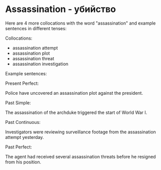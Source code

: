 # Assassination - убийство




Here are 4 more collocations with the word "assassination" and example sentences in different tenses:

Collocations:

- assassination attempt
- assassination plot
- assassination threat
- assassination investigation

Example sentences:

Present Perfect:

Police have uncovered an assassination plot against the president.

Past Simple:

The assassination of the archduke triggered the start of World War I.

Past Continuous:

Investigators were reviewing surveillance footage from the assassination attempt yesterday.

Past Perfect:

The agent had received several assassination threats before he resigned from his position.
